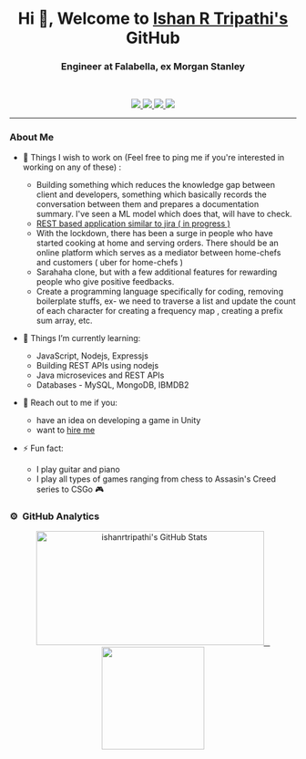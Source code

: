 <h1 align="center">Hi 👋, Welcome to  <a href="https://ishanrtripathi.github.io/">Ishan R Tripathi's</a> GitHub</h1> 
<h3 align="center">Engineer at Falabella, ex Morgan Stanley</h3> 

<br>

<p align="center" >
   
   <a href="https://www.linkedin.com/in/ishanr/">
      <img src="https://img.shields.io/badge/LinkedIn-IshanR-informational?style=for-the-badge&labelColor=black&logo=linkedin&logoColor=0077b5&&color=0077b5"/>
  </a>
   
  <a href="mailto:ishanrtripathi786@gmail.com">
  <img src="https://img.shields.io/badge/Gmail-ishanrtripathi786@gmail.com-informational?style=for-the-badge&labelColor=black&logoColor=d14836&logo=gmail&color=d14836"/>
  </a>
  
  <a href="https://github.com/ishanrtripathi">
  <img src="https://img.shields.io/badge/Github-ishanrtripathi-informational?style=for-the-badge&labelColor=black&logo=github&color=7d88e6">
  </a>
  
  <a href="https://twitter.com/ishanr">
  <img src="https://img.shields.io/badge/Twitter-@ishanr-informational?style=for-the-badge&labelColor=black&logo=twitter&logoColor=#1DA1F2&color=1da1f2">
  </a>
</p>

---

### About Me

- 🔭 Things I wish to work on (Feel free to ping me if you're interested in working on any of these) :
   - Building something which reduces the knowledge gap between client and developers, something which basically records the conversation between them and prepares a documentation summary. I've seen a ML model which does that, will have to check.
   - <a href="https://github.com/IshanRTripathi/TaskScheduler"> REST based application similar to jira ( in progress )</a>
   - With the lockdown, there has been a surge in people who have started cooking at home and serving orders. There should be an online platform which serves as a mediator between home-chefs and customers ( uber for home-chefs )
   - Sarahaha clone, but with a few additional features for rewarding people who give positive feedbacks.
   - Create a programming language specifically for coding, removing boilerplate stuffs, ex- we need to traverse a list and update the count of each character for creating a frequency map , creating a prefix sum array, etc. 

- 🌱 Things I’m currently learning:
   - JavaScript, Nodejs, Expressjs
   - Building REST APIs using nodejs
   - Java microsevices and REST APIs
   - Databases - MySQL, MongoDB, IBMDB2

- 💬 Reach out to me if you:
   - have an idea on developing a game in Unity 
   - want to [hire me](https://drive.google.com/file/d/14Nfwebe9B73sOFR5FI-M-RbxkJh5-7nH/view?usp=sharing)

- ⚡ Fun fact:
   - I play guitar and piano
   - I play all types of games ranging from chess to Assasin's Creed series to CSGo 🎮

<!-- ### Github Stats -->
### ⚙️ &nbsp;GitHub Analytics

<p align="center">
<a href="https://github.com/ishanrtripathi">
   <img height="200px" width="400px" alt="ishanrtripathi's GitHub Stats" src="https://github-readme-streak-stats.herokuapp.com/?user=ishanrtripathi&theme=tokyonight"/> &ensp;
  <img height="180em" src="https://github-readme-stats-eight-theta.vercel.app/api/top-langs/?username=ishanrtripathi&layout=compact&langs_count=8&theme=tokyonight"/>
</a>
</p>

<!-- <h1 align = 'Center'>Watch a 🐍 eating my contribution graph</h1>
<p align="center">
  <img src="https://github.com/ishanrtripathi/ishanrtripathi/blob/output/github-contribution-grid-snake.svg" alt="snake"></center>
</p> -->

<!--  
<p>
   <a href="https://img.shields.io/github/followers/ishanrtipathi?label=Follow&style=social">
      <img alt="Coverage" src="https://img.shields.io/github/followers/ishanrtripathi?label=Follow&style=social" height="25">
   </a>
   <img alt="Visitors" src="https://komarev.com/ghpvc/?username=ishanrtripathi&style=flat&labelColor=black&logo=github&label=PROFILE+VIEWS&color=29bf12">
   <img alt="Last Update" src="https://img.shields.io/github/last-commit/ishanrtripathi/ishanrtripathi?logo=markdown&label=LAST+UPDATE&color=29bf12&style=flat">
</p>

![](https://github-readme-stats.vercel.app/api?username=ishanrtripathi&count_private=true&show_icons=true&count_private=true)
 -->
